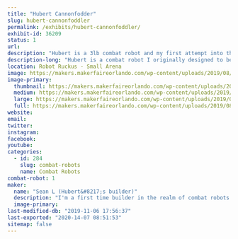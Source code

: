 ```yaml
---
title: "Hubert Cannonfodder"
slug: hubert-cannonfoddler
permalink: /exhibits/hubert-cannonfoddler/
exhibit-id: 36209
status: 1
url: 
description: "Hubert is a 3lb combat robot and my first attempt into the sport"
description-long: "Hubert is a combat robot I originally designed to be like \"Tombstone\", unfortunately due to my inexperience I decided to go with a \"Duck\" design and I am quite happy with the first working model. its design is primarialy push bot with a large stationary plow 2.5 inches tall by8 inches wide. The plow has an impact absorbing polyethylene sheet that will hopefully take the brunt of my opponents weapon. The main idea behind this bot is to use its bulky design to disable opponents weapons and use my motors to push them around, slam them to the wall and/or put them in the pit."
location: Robot Ruckus - Small Arena
image: https://makers.makerfaireorlando.com/wp-content/uploads/2019/08/IMG_0587_Fotor_Collage.jpg
image-primary:
  thumbnail: https://makers.makerfaireorlando.com/wp-content/uploads/2019/08/IMG_0587_Fotor_Collage-150x150.jpg
  medium: https://makers.makerfaireorlando.com/wp-content/uploads/2019/08/IMG_0587_Fotor_Collage-300x300.jpg
  large: https://makers.makerfaireorlando.com/wp-content/uploads/2019/08/IMG_0587_Fotor_Collage.jpg
  full: https://makers.makerfaireorlando.com/wp-content/uploads/2019/08/IMG_0587_Fotor_Collage.jpg
website: 
email: 
twitter: 
instagram: 
facebook: 
youtube: 
categories:
  - id: 284
    slug: combat-robots
    name: Combat Robots
combat-robot: 1
maker:
  name: "Sean L (Hubert&#8217;s builder)"
  description: "I'm a first time builder in the realm of combat robots. I have been a huge fan of combat robot for many years and didn't actually believe that i could do it until seeing 3lb bots at MakerFaire in 2018. I am excited for the chance to check (and continue to check) that of my bucket list."
  image-primary: 
last-modified-db: "2019-11-06 17:56:37"
last-exported: "2020-14-07 08:51:53"
sitemap: false
---
```

